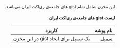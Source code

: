 <div lang="fa" align="right" dir="rtl">
این مخزن شامل تمام gist های جامعه‌ی ری‌اکت ایران می‌باشد.


  <br/>

  #### لیست gist های جامعه‌ی ری‌اکت ایران

  | نام پوشه | کاربرد |
  |-------|-----|
  | [ سمپل ](https://www.github.com/iran-react-community/gists/sample)| یک سمپل برای ایجاد gist در این مخزن |


</div>
